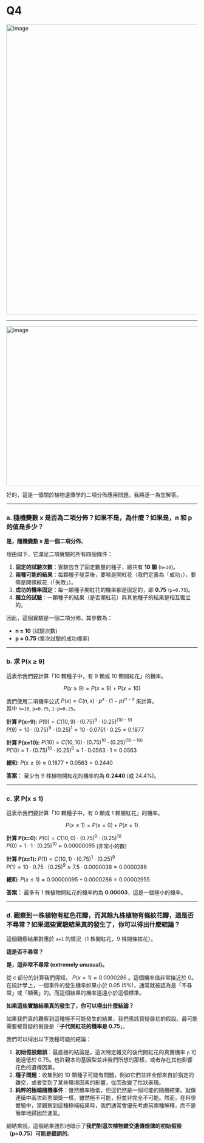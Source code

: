 # Q4  
<img width="956" height="765" alt="image" src="https://github.com/user-attachments/assets/c10dd758-635e-4433-9a76-e3d78fa4f6b5" />  

---  

<img width="682" height="419" alt="image" src="https://github.com/user-attachments/assets/4d69b09b-9f01-4ce1-8926-3fb02bdb2fac" />

好的，這是一個關於植物遺傳學的二項分佈應用問題。我將逐一為您解答。

---

### a. 隨機變數 x 是否為二項分佈？如果不是，為什麼？如果是，n 和 p 的值是多少？

**是，隨機變數 x 是一個二項分佈**。

理由如下，它滿足二項實驗的所有四個條件：
1.  **固定的試驗次數**：實驗包含了固定數量的種子，總共有 **10 顆** (`n=10`)。
2.  **兩種可能的結果**：每顆種子發芽後，要嘛是開紅花（我們定義為「成功」），要嘛是開條紋花（「失敗」）。
3.  **成功的機率固定**：每一顆種子開紅花的機率都是固定的，即 **0.75** (`p=0.75`)。
4.  **獨立的試驗**：一顆種子的結果（是否開紅花）與其他種子的結果是相互獨立的。

因此，這個實驗是一個二項分佈，其參數為：
*   **n = 10** (試驗次數)
*   **p = 0.75** (單次試驗的成功機率)

---

### b. 求 P(x ≥ 9)

這表示我們要計算「10 顆種子中，有 9 顆或 10 顆開紅花」的機率。  

$$ P(x \ge 9) = P(x=9) + P(x=10) $$  

我們使用二項機率公式 $P(x) = C(n, x) \cdot p^x \cdot (1-p)^{n-x}$ 來計算。  
其中 `n=10`, `p=0.75`, `1-p=0.25`。

**計算 P(x=9):**
$P(9) = C(10, 9) \cdot (0.75)^9 \cdot (0.25)^{(10-9)}$  
$P(9) = 10 \cdot (0.75)^9 \cdot (0.25)^1 \approx 10 \cdot 0.0751 \cdot 0.25 \approx 0.1877$  

**計算 P(x=10):**
$P(10) = C(10, 10) \cdot (0.75)^{10} \cdot (0.25)^{(10-10)}$  
$P(10) = 1 \cdot (0.75)^{10} \cdot (0.25)^0 \approx 1 \cdot 0.0563 \cdot 1 \approx 0.0563$  


**總和:**
$P(x \ge 9) \approx 0.1877 + 0.0563 = 0.2440$

**答案：** 至少有 9 株植物開紅花的機率約為 **0.2440** (或 24.4%)。

---

### c. 求 P(x ≤ 1)

這表示我們要計算「10 顆種子中，有 0 顆或 1 顆開紅花」的機率。  

$$ P(x \le 1) = P(x=0) + P(x=1) $$  

**計算 P(x=0):**
$P(0) = C(10, 0) \cdot (0.75)^0 \cdot (0.25)^{10}$  
$P(0) = 1 \cdot 1 \cdot (0.25)^{10} \approx 0.00000095$ (非常小的數)  

**計算 P(x=1):**
$P(1) = C(10, 1) \cdot (0.75)^1 \cdot (0.25)^9$  
$P(1) = 10 \cdot 0.75 \cdot (0.25)^9 \approx 7.5 \cdot 0.0000038 \approx 0.0000286$  

**總和:**
$P(x \le 1) \approx 0.00000095 + 0.0000286 = 0.00002955$  

**答案：** 最多有 1 株植物開紅花的機率約為 **0.00003**，這是一個極小的機率。

---

### d. 觀察到一株植物有紅色花瓣，而其餘九株植物有條紋花瓣，這是否不尋常？如果這些實驗結果真的發生了，你可以得出什麼結論？

這個觀察結果對應於 `x=1` 的情況（1 株開紅花，9 株開條紋花）。

**這是否不尋常？**

**是，這非常不尋常 (extremely unusual)。**

從 c 部分的計算我們得知， $P(x=1) \approx 0.0000286$ 。這個機率值非常接近於 0。在統計學上，一個事件的發生機率如果小於 0.05 (5%)，通常就被認為是「不尋常」或「顯著」的。而這個結果的機率遠遠小於這個標準。

**如果這些實驗結果真的發生了，你可以得出什麼結論？**

如果我們真的觀察到這種極不可能發生的結果，我們應該質疑最初的假設。最可能需要被質疑的假設是「**子代開紅花的機率是 0.75**」。

我們可以得出以下幾種可能的結論：

1.  **初始假設錯誤**：最直接的結論是，這次特定雜交的後代開紅花的真實機率 `p` 可能遠低於 0.75。也許親本的基因型並非我們所想的那樣，或者存在其他影響花色的遺傳因素。
2.  **種子問題**：收集到的 10 顆種子可能有問題，例如它們並非全部來自於指定的雜交，或者受到了某些環境因素的影響，從而改變了性狀表現。
3.  **純粹的極端隨機事件**：雖然機率極低，但這仍然是一個可能的隨機結果。就像連續中兩次彩票頭獎一樣，雖然極不可能，但並非完全不可能。然而，在科學實驗中，當觀察到這種極端結果時，我們通常會優先考慮前兩種解釋，而不是簡單地歸因於運氣。

總結來說，這個結果強烈地暗示了**我們對這次植物雜交遺傳規律的初始假設（p=0.75）可能是錯誤的**。

